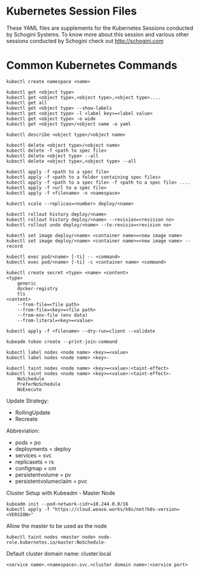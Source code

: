 # Kubernetes Session Files
These YAML files are supplements for the Kubernetes Sessions conducted by Schogini Systems.
To know more about this session and various other sessions conducted by Schogini check out http://schogini.com

# Common Kubernetes Commands
```
kubectl create namespace <name>

kubectl get <object type>
kubectl get <object type>,<object type>,<object type>....
kubectl get all
kubectl get <object type> --show-labels
kubectl get <object type> -l <label key>=<label value>
kubectl get <object type> -o wide
kubectl get <object type>/<object name -o yaml

kubectl describe <object type>/<object name>

kubectl delete <object type>/<object name>
kubectl delete -f <path to spec file>
kubectl delete <object type> --all
kubectl delete <object type>,<object type> --all

kubectl apply -f <path to a spec file>
kubectl apply -f <path to a folder containing spec files>
kubectl apply -f <path to a spec file> -f <path to a spec file> ....
kubectl apply -f <url to a spec file>
kubectl apply -f <filename> -n <namespace>

kubectl scale --replicas=<number> deploy/<name>

kubectl rollout history deploy/<name>
kubectl rollout history deploy/<name> --revision=<revision no>
kubectl rollout undo deploy/<name> --to-revisio=<revision no>

kubectl set image deploy/<name> <container name>=<new image name>
kubectl set image deploy/<name> <container name>=<new image name> --record

kubectl exec pod/<name> [-ti] -- <command>
kubectl exec pod/<name> [-ti] -c <container name> <command>

kubectl create secret <type> <name> <content>
<type>
	generic
	docker-registry
	tls
<content>
	--from-file=<file path>
	--from-file=<key>=<file path>
	--from-env-file (env data)
	--from-literal=<key>=<value>

kubectl apply -f <filename> --dry-run=client --validate

kubeadm token create --print-join-command

kubectl label nodes <node name> <key>=<value>
kubectl label nodes <node name> <key>-

kubectl taint nodes <node name> <key>=<value>:<taint-effect>
kubectl taint nodes <node name> <key>=<value>:<taint-effect>-
	NoSchedule
	PreferNoSchedule
	NoExecute
```

Update Strategy:
+ RollingUpdate
+ Recreate

Abbreviation:
 + pods = po
 + deployments = deploy
 + services = svc
 + replicasets = rs
 + configmap = cm
 + persistentvolume = pv
 + persistentvolumeclaim = pvc


Cluster Setup with Kubeadm - Master Node
```
kubeadm init --pod-network-cidr=10.244.0.0/16
kubectl apply -f "https://cloud.weave.works/k8s/net?k8s-version=<VERSION>"
```
Allow the master to be used as the node
```
kubectl taint nodes <master node> node-role.kubernetes.io/master:NoSchedule-
```
Default cluster domain name: cluster.local
```
<service name>.<namespace>.svc.<cluster domain name>:<service port>
```
